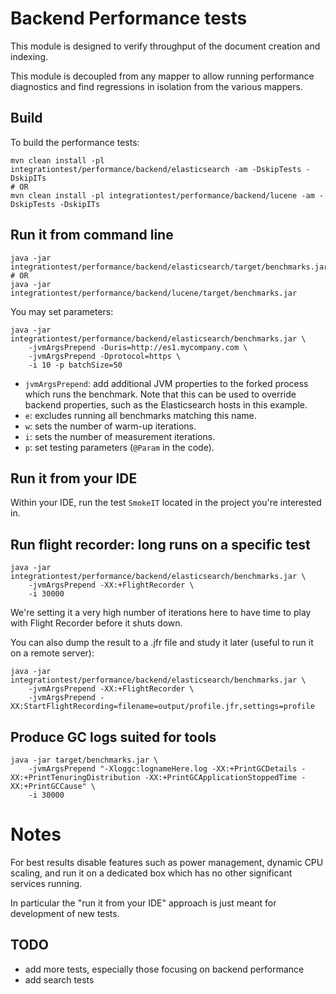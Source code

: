 # Backend Performance tests

This module is designed to verify throughput of the document creation and indexing.

This module is decoupled from any mapper to allow running performance diagnostics
and find regressions in isolation from the various mappers.

## Build

To build the performance tests:

```
mvn clean install -pl integrationtest/performance/backend/elasticsearch -am -DskipTests -DskipITs
# OR
mvn clean install -pl integrationtest/performance/backend/lucene -am -DskipTests -DskipITs
```

## Run it from command line

```
java -jar integrationtest/performance/backend/elasticsearch/target/benchmarks.jar
# OR
java -jar integrationtest/performance/backend/lucene/target/benchmarks.jar
```

You may set parameters:

```
java -jar integrationtest/performance/backend/elasticsearch/benchmarks.jar \
    -jvmArgsPrepend -Duris=http://es1.mycompany.com \
    -jvmArgsPrepend -Dprotocol=https \
    -i 10 -p batchSize=50
```

* `jvmArgsPrepend`: add additional JVM properties to the forked process which runs the benchmark.
Note that this can be used to override backend properties, such as the Elasticsearch hosts in this example.
* `e`: excludes running all benchmarks matching this name.
* `w`: sets the number of warm-up iterations.
* `i`: sets the number of measurement iterations.
* `p`: set testing parameters (`@Param` in the code).

## Run it from your IDE

Within your IDE, run the test `SmokeIT` located in the project you're interested in.

## Run flight recorder: long runs on a specific test

```
java -jar integrationtest/performance/backend/elasticsearch/benchmarks.jar \
    -jvmArgsPrepend -XX:+FlightRecorder \
    -i 30000
```

We're setting it a very high number of iterations here to have time to play with
Flight Recorder before it shuts down.

You can also dump the result to a .jfr file and study it later (useful to run it on a remote server):

```
java -jar integrationtest/performance/backend/elasticsearch/benchmarks.jar \
    -jvmArgsPrepend -XX:+FlightRecorder \
    -jvmArgsPrepend -XX:StartFlightRecording=filename=output/profile.jfr,settings=profile
```

## Produce GC logs suited for tools

```
java -jar target/benchmarks.jar \
    -jvmArgsPrepend "-Xloggc:lognameHere.log -XX:+PrintGCDetails -XX:+PrintTenuringDistribution -XX:+PrintGCApplicationStoppedTime -XX:+PrintGCCause" \
    -i 30000
```

# Notes

For best results disable features such as power management, dynamic CPU scaling,
and run it on a dedicated box which has no other significant services running.

In particular the "run it from your IDE" approach is just meant for development of new tests.

## TODO

- add more tests, especially those focusing on backend performance
- add search tests
